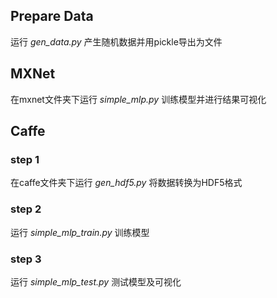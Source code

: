 ## Prepare Data
运行 *gen_data.py* 产生随机数据并用pickle导出为文件

## MXNet
在mxnet文件夹下运行 *simple_mlp.py* 训练模型并进行结果可视化

## Caffe
### step 1
在caffe文件夹下运行 *gen_hdf5.py* 将数据转换为HDF5格式
### step 2
运行 *simple_mlp_train.py* 训练模型
### step 3
运行 *simple_mlp_test.py* 测试模型及可视化